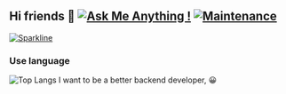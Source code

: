 ## Hi friends 👋 [![Ask Me Anything !](https://img.shields.io/badge/Ask%20me-anything-1abc9c.svg)](https://GitHub.com/Naereen/ama) [![Maintenance](https://img.shields.io/badge/Maintained%3F-yes-green.svg)](https://GitHub.com/Naereen/StrapDown.js/graphs/commit-activity)
[![Sparkline](https://stars.medv.io/Naereen/badges.svg)](https://stars.medv.io/Naereen/badges)

### Use language
![Top Langs](https://github-readme-stats.vercel.app/api/top-langs/?username=dwhdxp&size_weight=0.5&count_weight=0.5)
I want to be a better backend developer, 
&#x1F600;
<!--
**dwhdxp/dwhdxp** is a ✨ _special_ ✨ repository because its `README.md` (this file) appears on your GitHub profile.

Here are some ideas to get you started:

- 🔭 I’m currently working on ...
- 🌱 I’m currently learning ...
- 👯 I’m looking to collaborate on ...
- 🤔 I’m looking for help with ...
- 💬 Ask me about ...
- 📫 How to reach me: ...
- 😄 Pronouns: ...
- ⚡ Fun fact: ...
-->
